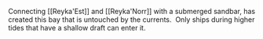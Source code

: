Connecting [[Reyka'Est]] and [[Reyka'Norr]] with a submerged sandbar, has created this bay that is untouched by the currents.  Only ships during higher tides that have a shallow draft can enter it.